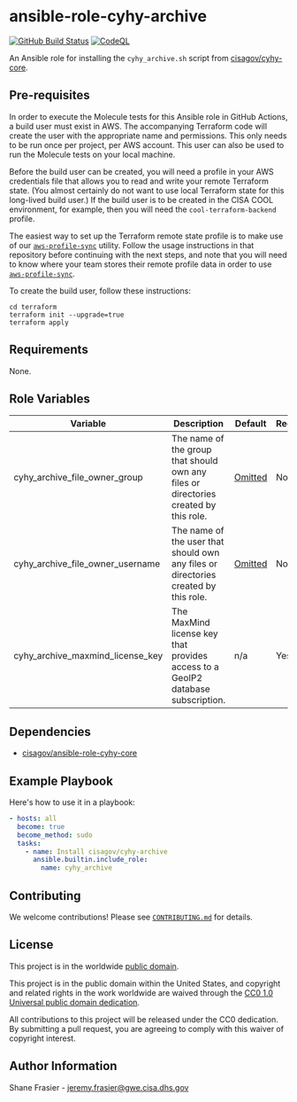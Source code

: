 # ansible-role-cyhy-archive #

[![GitHub Build Status](https://github.com/cisagov/ansible-role-cyhy-archive/workflows/build/badge.svg)](https://github.com/cisagov/ansible-role-cyhy-archive/actions)
[![CodeQL](https://github.com/cisagov/ansible-role-cyhy-archive/workflows/CodeQL/badge.svg)](https://github.com/cisagov/ansible-role-cyhy-archive/actions/workflows/codeql-analysis.yml)

An Ansible role for installing the `cyhy_archive.sh` script from
[cisagov/cyhy-core](https://github.com/cisagov/cyhy-core).

## Pre-requisites ##

In order to execute the Molecule tests for this Ansible role in GitHub
Actions, a build user must exist in AWS. The accompanying Terraform
code will create the user with the appropriate name and
permissions. This only needs to be run once per project, per AWS
account. This user can also be used to run the Molecule tests on your
local machine.

Before the build user can be created, you will need a profile in your
AWS credentials file that allows you to read and write your remote
Terraform state.  (You almost certainly do not want to use local
Terraform state for this long-lived build user.)  If the build user is
to be created in the CISA COOL environment, for example, then you will
need the `cool-terraform-backend` profile.

The easiest way to set up the Terraform remote state profile is to
make use of our
[`aws-profile-sync`](https://github.com/cisagov/aws-profile-sync)
utility. Follow the usage instructions in that repository before
continuing with the next steps, and note that you will need to know
where your team stores their remote profile data in order to use
[`aws-profile-sync`](https://github.com/cisagov/aws-profile-sync).

To create the build user, follow these instructions:

```console
cd terraform
terraform init --upgrade=true
terraform apply
```

## Requirements ##

None.

## Role Variables ##

| Variable | Description | Default | Required |
|----------|-------------|---------|----------|
| cyhy_archive_file_owner_group | The name of the group that should own any files or directories created by this role. | [Omitted](https://docs.ansible.com/ansible/latest/user_guide/playbooks_filters.html#making-variables-optional) | No |
| cyhy_archive_file_owner_username | The name of the user that should own any files or directories created by this role. | [Omitted](https://docs.ansible.com/ansible/latest/user_guide/playbooks_filters.html#making-variables-optional) | No |
| cyhy_archive_maxmind_license_key | The MaxMind license key that provides access to a GeoIP2 database subscription. | n/a | Yes |

## Dependencies ##

- [cisagov/ansible-role-cyhy-core](https://github.com/cisagov/ansible-role-cyhy-core)

## Example Playbook ##

Here's how to use it in a playbook:

```yaml
- hosts: all
  become: true
  become_method: sudo
  tasks:
    - name: Install cisagov/cyhy-archive
      ansible.builtin.include_role:
        name: cyhy_archive
```

## Contributing ##

We welcome contributions!  Please see [`CONTRIBUTING.md`](CONTRIBUTING.md) for
details.

## License ##

This project is in the worldwide [public domain](LICENSE).

This project is in the public domain within the United States, and
copyright and related rights in the work worldwide are waived through
the [CC0 1.0 Universal public domain
dedication](https://creativecommons.org/publicdomain/zero/1.0/).

All contributions to this project will be released under the CC0
dedication. By submitting a pull request, you are agreeing to comply
with this waiver of copyright interest.

## Author Information ##

Shane Frasier - <jeremy.frasier@gwe.cisa.dhs.gov>
